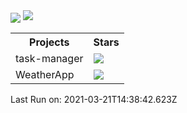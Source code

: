 <body>
    <img align="center" src="https://github-readme-stats.vercel.app/api?username=ruchikamuddinagiri&show_icons=true&theme=radical" />
    <img src="https://profile-counter.glitch.me/ruchikamuddinagiri/count.svg">
    <table>
        <th>Projects</th>
        <th>Stars</th>
            <tr>
                <td>task-manager</td>
                <td><img src="https://img.shields.io/github/stars/ruchikamuddinagiri/task-manager?style=plastic&amp;labelColor=FFB6C1" /></td>
            </tr><tr>
                <td>WeatherApp</td>
                <td><img src="https://img.shields.io/github/stars/ruchikamuddinagiri/WeatherApp?style=plastic&amp;labelColor=FFB6C1" /></td>
            </tr>
    </table>
    <p>Last Run on: 2021-03-21T14:38:42.623Z</p>
</body>
</html>